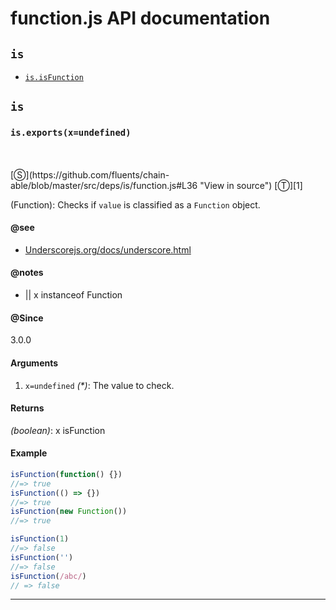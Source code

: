 # function.js API documentation

<!-- div class="toc-container" -->

<!-- div -->

## `is`
* <a href="#is-prototype-isFunction"  data-meta="exports x undefined"  data-call="exports x undefined"  data-category="Lang"  data-description="Function Checks if value is classified as a Function object"  data-name="isFunction"  data-member="is"  data-see="href http underscorejs org docs underscore html section 141 label Underscorejs org docs underscore html"  data-notes="x instanceof Function"  data-all="meta exports x undefined call exports x undefined category Lang description Function Checks if value is classified as a Function object name isFunction member is see href http underscorejs org docs underscore html section 141 label Underscorejs org docs underscore html notes x instanceof Function n todos klassProps" >`is.isFunction`</a>

<!-- /div -->

<!-- /div -->

<!-- div class="doc-container" -->

<!-- div -->

## `is`

<!-- div -->

<h3 id="is-prototype-isFunction" data-member="is" data-category="Lang" data-name="isFunction"><code>is.exports(x=undefined)</code></h3>
<br>
<br>
[&#x24C8;](https://github.com/fluents/chain-able/blob/master/src/deps/is/function.js#L36 "View in source") [&#x24C9;][1]

(Function): Checks if `value` is classified as a `Function` object.


#### @see 

* <a href="http://underscorejs.org/docs/underscore.html#section-141" >Underscorejs.org/docs/underscore.html</a>

#### @notes 

* || x instanceof Function
 

#### @Since
3.0.0

#### Arguments
1. `x=undefined` *(&#42;)*: The value to check.

#### Returns
*(boolean)*: x isFunction

#### Example
```js
isFunction(function() {})
//=> true
isFunction(() => {})
//=> true
isFunction(new Function())
//=> true

isFunction(1)
//=> false
isFunction('')
//=> false
isFunction(/abc/)
// => false

```
---

<!-- /div -->

<!-- /div -->

<!-- /div -->

 [1]: #is "Jump back to the TOC."
